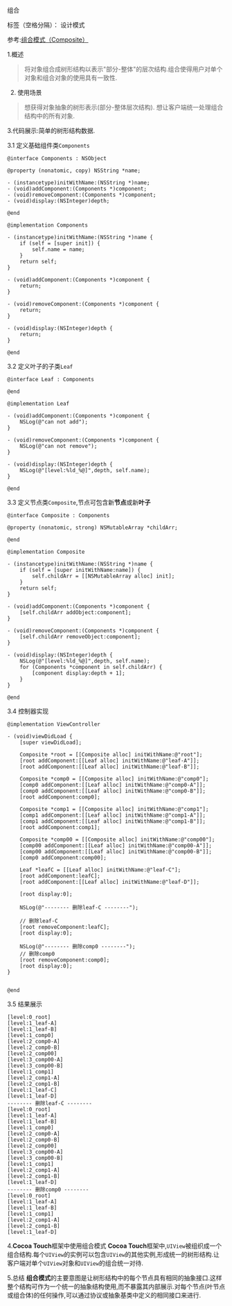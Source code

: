 ﻿组合      

标签（空格分隔）： 设计模式

参考:[组合模式（Composite）][1]

1.概述

> 将对象组合成树形结构以表示"部分-整体"的层次结构.组合使得用户对单个对象和组合对象的使用具有一致性.

2. 使用场景

> 想获得对象抽象的树形表示(部分-整体层次结构).
> 想让客户端统一处理组合结构中的所有对象.

3.代码展示:简单的树形结构数据.

3.1 定义基础组件类`Components`
```
@interface Components : NSObject

@property (nonatomic, copy) NSString *name;

- (instancetype)initWithName:(NSString *)name;
- (void)addComponent:(Components *)component;
- (void)removeComponent:(Components *)component;
- (void)display:(NSInteger)depth;

@end

@implementation Components

- (instancetype)initWithName:(NSString *)name {
    if (self = [super init]) {
        self.name = name;
    }
    return self;
}

- (void)addComponent:(Components *)component {
    return;
}

- (void)removeComponent:(Components *)component {
    return;
}

- (void)display:(NSInteger)depth {
    return;
}

@end

```
3.2 定义叶子的子类`Leaf`

```
@interface Leaf : Components

@end

@implementation Leaf

- (void)addComponent:(Components *)component {
    NSLog(@"can not add");
}

- (void)removeComponent:(Components *)component {
    NSLog(@"can not remove");
}

- (void)display:(NSInteger)depth {
    NSLog(@"[level:%ld_%@]",depth, self.name);
}

@end
```

3.3 定义节点类`Composite`,节点可包含新**节点**或新**叶子**
```
@interface Composite : Components

@property (nonatomic, strong) NSMutableArray *childArr;

@end

@implementation Composite

- (instancetype)initWithName:(NSString *)name {
    if (self = [super initWithName:name]) {
        self.childArr = [[NSMutableArray alloc] init];
    }
    return self;
}

- (void)addComponent:(Components *)component {
    [self.childArr addObject:component];
}

- (void)removeComponent:(Components *)component {
    [self.childArr removeObject:component];
}

- (void)display:(NSInteger)depth {
    NSLog(@"[level:%ld_%@]",depth, self.name);
    for (Components *component in self.childArr) {
        [component display:depth + 1];
    }
}

@end

```

3.4 控制器实现

```
@implementation ViewController

- (void)viewDidLoad {
    [super viewDidLoad];
    
    Composite *root = [[Composite alloc] initWithName:@"root"];
    [root addComponent:[[Leaf alloc] initWithName:@"leaf-A"]];
    [root addComponent:[[Leaf alloc] initWithName:@"leaf-B"]];
   
    Composite *comp0 = [[Composite alloc] initWithName:@"comp0"];
    [comp0 addComponent:[[Leaf alloc] initWithName:@"comp0-A"]];
    [comp0 addComponent:[[Leaf alloc] initWithName:@"comp0-B"]];
    [root addComponent:comp0];
    
    Composite *comp1 = [[Composite alloc] initWithName:@"comp1"];
    [comp1 addComponent:[[Leaf alloc] initWithName:@"comp1-A"]];
    [comp1 addComponent:[[Leaf alloc] initWithName:@"comp1-B"]];
    [root addComponent:comp1];
    
    Composite *comp00 = [[Composite alloc] initWithName:@"comp00"];
    [comp00 addComponent:[[Leaf alloc] initWithName:@"comp00-A"]];
    [comp00 addComponent:[[Leaf alloc] initWithName:@"comp00-B"]];
    [comp0 addComponent:comp00];
    
    Leaf *leafC = [[Leaf alloc] initWithName:@"leaf-C"];
    [root addComponent:leafC];
    [root addComponent:[[Leaf alloc] initWithName:@"leaf-D"]];
    
    [root display:0];
    
    NSLog(@"-------- 删除leaf-C --------");

    // 删除leaf-C
    [root removeComponent:leafC];
    [root display:0];
    
    NSLog(@"-------- 删除comp0 --------");
    // 删除comp0
    [root removeComponent:comp0];
    [root display:0];
}


@end

```

3.5 结果展示
```
[level:0_root]
[level:1_leaf-A]
[level:1_leaf-B]
[level:1_comp0]
[level:2_comp0-A]
[level:2_comp0-B]
[level:2_comp00]
[level:3_comp00-A]
[level:3_comp00-B]
[level:1_comp1]
[level:2_comp1-A]
[level:2_comp1-B]
[level:1_leaf-C]
[level:1_leaf-D]
-------- 删除leaf-C --------
[level:0_root]
[level:1_leaf-A]
[level:1_leaf-B]
[level:1_comp0]
[level:2_comp0-A]
[level:2_comp0-B]
[level:2_comp00]
[level:3_comp00-A]
[level:3_comp00-B]
[level:1_comp1]
[level:2_comp1-A]
[level:2_comp1-B]
[level:1_leaf-D]
-------- 删除comp0 --------
[level:0_root]
[level:1_leaf-A]
[level:1_leaf-B]
[level:1_comp1]
[level:2_comp1-A]
[level:2_comp1-B]
[level:1_leaf-D]
```

4.**Cocoa Touch**框架中使用组合模式
**Cocoa Touch**框架中,`UIView`被组织成一个组合结构.每个`UIView`的实例可以包含`UIView`的其他实例,形成统一的树形结构.让客户端对单个`UIView`对象和`UIView`的组合统一对待.

5.总结
**组合模式**的主要意图是让树形结构中的每个节点具有相同的抽象接口.这样整个结构可作为一个统一的抽象结构使用,而不暴露其内部展示.对每个节点(叶节点或组合体)的任何操作,可以通过协议或抽象基类中定义的相同接口来进行.


  [1]: https://www.cnblogs.com/zhanggui/p/4707056.html